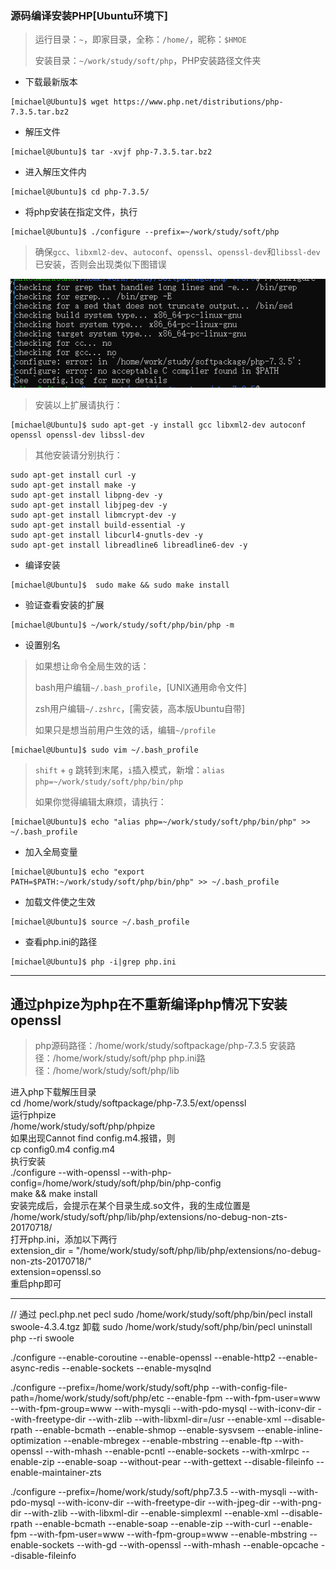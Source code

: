### 源码编译安装PHP[Ubuntu环境下]

> 运行目录：`~`，即家目录，全称：`/home/`，昵称：`$HMOE`
>
> 安装目录：`~/work/study/soft/php`，PHP安装路径文件夹

* 下载最新版本

```
[michael@Ubuntu]$ wget https://www.php.net/distributions/php-7.3.5.tar.bz2
```

* 解压文件

```
[michael@Ubuntu]$ tar -xvjf php-7.3.5.tar.bz2
```

* 进入解压文件内

```
[michael@Ubuntu]$ cd php-7.3.5/
```

* 将php安装在指定文件，执行

```
[michael@Ubuntu]$ ./configure --prefix=~/work/study/soft/php
```

> 确保`gcc`、`libxml2-dev`、`autoconf`、`openssl`、`openssl-dev`和`libssl-dev`已安装，否则会出现类似下图错误  

![](./image/1.png)

> 安装以上扩展请执行：

```
[michael@Ubuntu]$ sudo apt-get -y install gcc libxml2-dev autoconf openssl openssl-dev libssl-dev 
``` 

> 其他安装请分别执行：

```
sudo apt-get install curl -y
sudo apt-get install make -y
sudo apt-get install libpng-dev -y
sudo apt-get install libjpeg-dev -y
sudo apt-get install libmcrypt-dev -y
sudo apt-get install build-essential -y
sudo apt-get install libcurl4-gnutls-dev -y
sudo apt-get install libreadline6 libreadline6-dev -y
```

* 编译安装

```
[michael@Ubuntu]$  sudo make && sudo make install
```

* 验证查看安装的扩展

```
[michael@Ubuntu]$ ~/work/study/soft/php/bin/php -m
```
 
* 设置别名

> 如果想让命令全局生效的话：
>
> bash用户编辑`~/.bash_profile`，[UNIX通用命令文件]
>
> zsh用户编辑`~/.zshrc`，[需安装，高本版Ubuntu自带]
>
> 如果只是想当前用户生效的话，编辑`~/profile`

```
[michael@Ubuntu]$ sudo vim ~/.bash_profile
```

> `shift` + `g` 跳转到末尾，`i`插入模式，新增：`alias php=~/work/study/soft/php/bin/php`
>
> 如果你觉得编辑太麻烦，请执行：

```
[michael@Ubuntu]$ echo "alias php=~/work/study/soft/php/bin/php" >> ~/.bash_profile
```

* 加入全局变量
```
[michael@Ubuntu]$ echo "export PATH=$PATH:~/work/study/soft/php/bin/php" >> ~/.bash_profile
```

* 加载文件使之生效

```
[michael@Ubuntu]$ source ~/.bash_profile
```

* 查看php.ini的路径

```
[michael@Ubuntu]$ php -i|grep php.ini
```

---

##  通过phpize为php在不重新编译php情况下安装openssl  
>php源码路径：/home/work/study/softpackage/php-7.3.5 
安装路径：/home/work/study/soft/php
php.ini路径：/home/work/study/soft/php/lib  

进入php下载解压目录  
cd /home/work/study/softpackage/php-7.3.5/ext/openssl  
运行phpize  
  /home/work/study/soft/php/phpize  
如果出现Cannot find config.m4.报错，则  
  cp config0.m4 config.m4  
执行安装  
./configure --with-openssl --with-php-config=/home/work/study/soft/php/bin/php-config  
make && make install  
安装完成后，会提示在某个目录生成.so文件，我的生成位置是  
/home/work/study/soft/php/lib/php/extensions/no-debug-non-zts-20170718/  
打开php.ini，添加以下两行  
extension_dir = "/home/work/study/soft/php/lib/php/extensions/no-debug-non-zts-20170718/"  
extension=openssl.so  
重启php即可  


-------- 
 // 通过 pecl.php.net  pecl
sudo /home/work/study/soft/php/bin/pecl  install swoole-4.3.4.tgz
卸载   sudo /home/work/study/soft/php/bin/pecl  uninstall                                       
php --ri swoole

  
  
  ./configure --enable-coroutine  --enable-openssl   --enable-http2   --enable-async-redis  --enable-sockets  --enable-mysqlnd
  
  
  
  ./configure --prefix=/home/work/study/soft/php  --with-config-file-path=/home/work/study/soft/php/etc --enable-fpm --with-fpm-user=www --with-fpm-group=www --with-mysqli --with-pdo-mysql --with-iconv-dir --with-freetype-dir --with-zlib --with-libxml-dir=/usr --enable-xml --disable-rpath --enable-bcmath --enable-shmop --enable-sysvsem --enable-inline-optimization  --enable-mbregex --enable-mbstring  --enable-ftp --with-openssl --with-mhash --enable-pcntl --enable-sockets --with-xmlrpc --enable-zip --enable-soap --without-pear --with-gettext --disable-fileinfo --enable-maintainer-zts 
  

./configure --prefix=/home/work/study/soft/php7.3.5 --with-mysqli --with-pdo-mysql --with-iconv-dir --with-freetype-dir --with-jpeg-dir --with-png-dir --with-zlib --with-libxml-dir --enable-simplexml --enable-xml --disable-rpath --enable-bcmath --enable-soap --enable-zip --with-curl --enable-fpm --with-fpm-user=www --with-fpm-group=www --enable-mbstring --enable-sockets --with-gd --with-openssl --with-mhash --enable-opcache --disable-fileinfo


